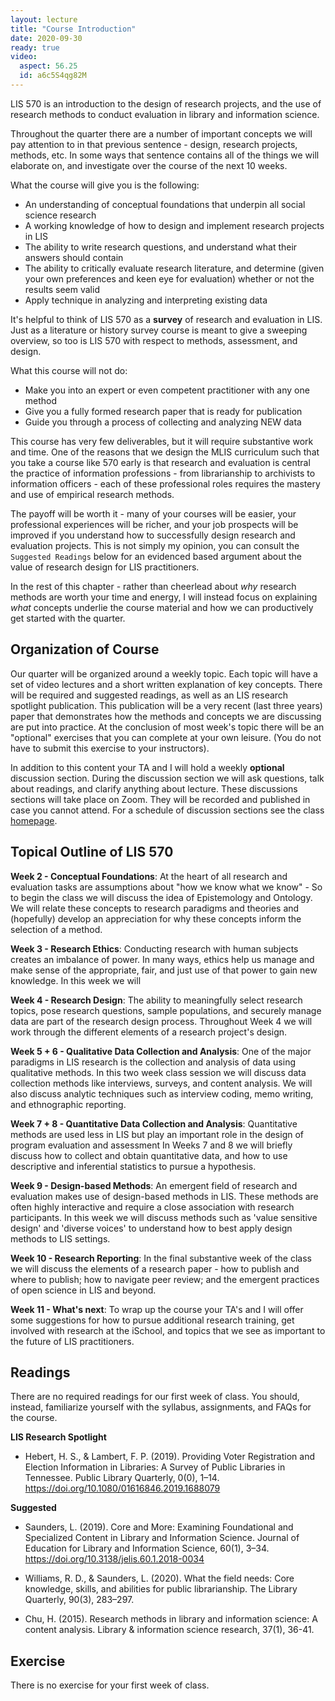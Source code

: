 ```yaml
---
layout: lecture
title: "Course Introduction"
date: 2020-09-30
ready: true
video:
  aspect: 56.25
  id: a6c5S4qg82M 
---
```


LIS 570 is an introduction to the design of research projects, and the use of research methods to conduct evaluation in library and information science.

Throughout the quarter there are a number of important concepts we will pay attention to in that previous sentence - design, research projects, methods, etc. In some ways that sentence contains all of the things we will elaborate on, and investigate over the course of the next 10 weeks.

What the course will give you is the following:
- An understanding of conceptual foundations that underpin all social science research
- A working knowledge of how to design and implement research projects in LIS
- The ability to write research questions, and understand what their answers should contain
- The ability to critically evaluate research literature, and determine (given your own preferences and keen eye for evaluation) whether or not the results seem valid
- Apply technique in analyzing and interpreting existing data

It's helpful to think of LIS 570 as a **survey** of research and evaluation in LIS. Just as a literature or history survey course is meant to give a sweeping overview, so too is LIS 570 with respect to methods, assessment, and design.

What this course will not do:
- Make you into an expert or even competent practitioner with any one method
- Give you a fully formed research paper that is ready for publication
- Guide you through a process of collecting and analyzing NEW data

This course has very few deliverables, but it will require substantive work and time. One of the reasons that we design the MLIS curriculum such that you take a course like 570 early is that research and evaluation is central the practice of information professions - from librarianship to archivists to information officers  - each of these professional roles requires the mastery and use of empirical research methods.

The payoff will be worth it - many of your courses will be easier, your professional experiences will be richer, and your job prospects will be improved if you understand how to successfully design research and evaluation projects. This is not simply my opinion, you can consult the `Suggested Readings` below for an evidenced based argument about the value of research design for LIS practitioners.

In the rest of this chapter - rather than cheerlead about *why* research methods are worth your time and energy, I will instead focus on explaining *what* concepts underlie the course material and how we can productively get started with the quarter.

## Organization of Course
Our quarter will be organized around a weekly topic. Each topic will have a set of video lectures and a short written explanation of key concepts. There will be required and suggested readings, as well as an LIS research spotlight publication. This publication will be a very recent (last three years) paper that demonstrates how the methods and concepts we are discussing are put into practice. At the conclusion of most week's topic there will be an "optional" exercises that you can complete at your own leisure. (You do not have to submit this exercise to your instructors).

In addition to this content your TA and I will hold a weekly **optional** discussion section. During the discussion section we will ask questions, talk about readings, and clarify anything about lecture. These discussions sections will take place on Zoom. They will be recorded and published in case you cannot attend. For a schedule of discussion sections see the class [homepage](https://nniiicc.github.io/LIS-570-Au2020/).

## Topical Outline of LIS 570

**Week 2 - Conceptual Foundations**: At the heart of all research and evaluation tasks are assumptions about "how we know what we know" - So to begin the class we will discuss the idea of Epistemology and Ontology. We will relate these concepts to research paradigms and theories and (hopefully) develop an appreciation for why these concepts inform the selection of a method.

**Week 3 - Research Ethics**: Conducting research with human subjects creates an imbalance of power. In many ways, ethics help us manage and make sense of the appropriate, fair, and just use of that power to gain new knowledge. In this week we will

**Week 4 - Research Design**: The ability to meaningfully select research topics, pose research questions, sample populations, and securely manage data are part of the research design process. Throughout Week 4 we will work through the different elements of a research project's design.

**Week 5 + 6 - Qualitative Data Collection and Analysis**: One of the major paradigms in LIS research is the collection and analysis of data using qualitative methods. In this two week class session we will discuss data collection methods like interviews, surveys, and content analysis. We will also discuss analytic techniques such as interview coding, memo writing, and ethnographic reporting.  

**Week 7 + 8 - Quantitative Data Collection and Analysis**: Quantitative methods are used less in LIS but play an important role in the design of program evaluation and assessment In Weeks 7 and 8 we will briefly discuss how to collect and obtain quantitative data, and how to use descriptive and inferential statistics to pursue a hypothesis.

**Week 9 - Design-based Methods**: An emergent field of research and evaluation makes use of design-based methods in LIS. These methods are often highly interactive and require a close association with research participants. In this week we will discuss methods such as 'value sensitive design' and 'diverse voices' to understand how to best apply design methods to LIS settings.

**Week 10 - Research Reporting**: In the final substantive week of the class we will discuss the elements of a research paper - how to publish and where to publish; how to navigate peer review; and the emergent practices of open science in LIS and beyond.

**Week 11 - What's next**: To wrap up the course your TA's and I will offer some suggestions for how to pursue additional research training, get involved with research at the iSchool, and topics that we see as important to the future of LIS practitioners.


## Readings
There are no required readings for our first week of class. You should, instead, familiarize yourself with the syllabus, assignments, and FAQs for the course.

**LIS Research Spotlight**

- Hebert, H. S., & Lambert, F. P. (2019). Providing Voter Registration and Election Information in Libraries: A Survey of Public Libraries in Tennessee. Public Library Quarterly, 0(0), 1–14. https://doi.org/10.1080/01616846.2019.1688079


**Suggested**

- Saunders, L. (2019). Core and More: Examining Foundational and Specialized Content in Library and Information Science. Journal of Education for Library and Information Science, 60(1), 3–34. https://doi.org/10.3138/jelis.60.1.2018-0034

- Williams, R. D., & Saunders, L. (2020). What the field needs: Core knowledge, skills, and abilities for public librarianship. The Library Quarterly, 90(3), 283–297.

- Chu, H. (2015). Research methods in library and information science: A content analysis. Library & information science research, 37(1), 36-41.

## Exercise
There is no exercise for your first week of class.
